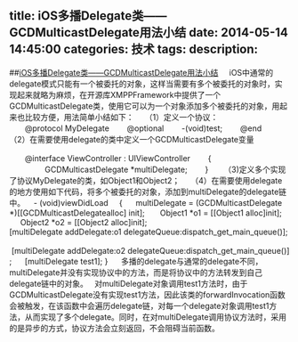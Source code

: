 title: iOS多播Delegate类——GCDMulticastDelegate用法小结
date: 2014-05-14 14:45:00
categories: 技术
tags: 
description:
---
##[iOS多播Delegate类——GCDMulticastDelegate用法小结](http://www.cnblogs.com/gugupluto/p/3673185.html)
    iOS中通常的delegate模式只能有一个被委托的对象，这样当需要有多个被委托的对象时，实现起来就略为麻烦，在开源库XMPPFramework中提供了一个GCDMulticastDelegate类，使用它可以为一个对象添加多个被委托的对象，用起来也比较方便，用法简单小结如下：
    （1）定义一个协议：
　　@protocol MyDelegate
　　@optional
　　-(void)test;
　　@end
 
    （2）在需要使用delegate的类中定义一个GCDMulticastDelegate变量
<!--more-->

　　@interface ViewController : UIViewController
　　{
  　　　　  GCDMulticastDelegate<MyDelegate> *multiDelegate;
　　}
 
    （3)定义多个实现了协议MyDelegate的类，如Object1和Object2；
    （4）在需要使用delegate的地方使用如下代码，将多个被委托的对象，添加到multiDelegate的delegate链中。
   - (void)viewDidLoad
    {
     multiDelegate = (GCDMulticastDelegate <MyDelegate>
 *)[[GCDMulticastDelegatealloc] init];
      Object1 *o1 = [[Object1 alloc]init];
       Object2 *o2 = [[Object2 alloc]init];
     [multiDelegate addDelegate:o1 delegateQueue:dispatch_get_main_queue()];
     [multiDelegate addDelegate:o2 delegateQueue:dispatch_get_main_queue()];
     [multiDelegate test1];
}
     多播的delegate与通常的delegate不同，multiDelegate并没有实现协议中的方法，而是将协议中的方法转发到自己delegate链中的对象。   对multiDelegate对象调用test1方法时，由于GCDMulticastDelegate没有实现test1方法，因此该类的forwardInvocation函数会被触发，在该函数中会遍历delegate链，对每一个delegate对象调用test1方法，从而实现了多个delegate。同时，在对multiDelegate调用协议方法时，采用的是异步的方式，协议方法会立刻返回，不会阻碍当前函数。
